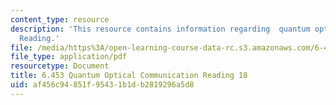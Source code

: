 ```yaml
---
content_type: resource
description: 'This resource contains information regarding  quantum optical communication:
  Reading.'
file: /media/https%3A/open-learning-course-data-rc.s3.amazonaws.com/6-453-quantum-optical-communication-fall-2016/af456c94851f95431b1db2819296a5d8_MIT6_453F16_Lect18_Notes.pdf
file_type: application/pdf
resourcetype: Document
title: 6.453 Quantum Optical Communication Reading 18
uid: af456c94-851f-9543-1b1d-b2819296a5d8
---
```

